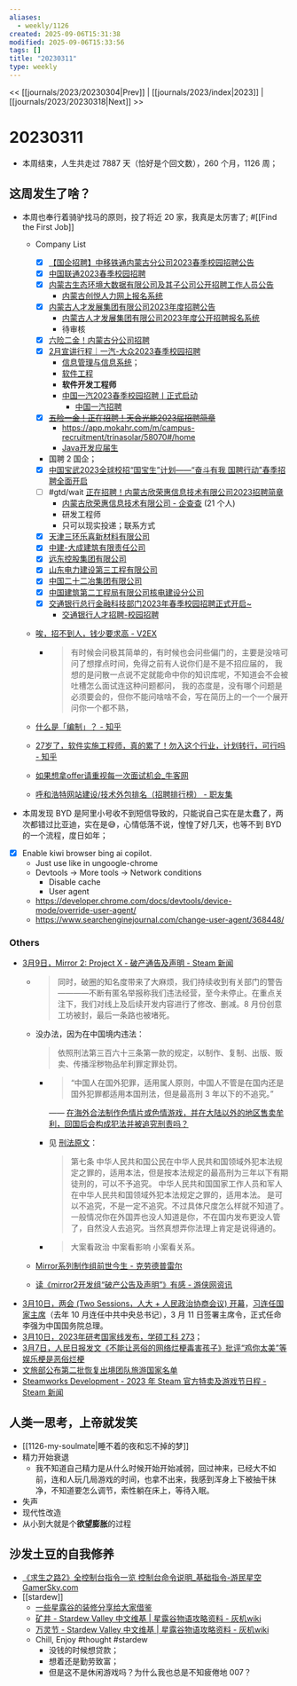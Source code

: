 ```yaml
---
aliases:
  - weekly/1126
created: 2025-09-06T15:31:38
modified: 2025-09-06T15:33:56
tags: []
title: "20230311"
type: weekly
---
```


<< [[journals/2023/20230304|Prev]] | [[journals/2023/index|2023]] | [[journals/2023/20230318|Next]] >>

# 20230311


- 本周结束，人生共走过 7887 天（恰好是个回文数），260 个月，1126 周；

## 这周发生了啥？

- 本周也奉行着骑驴找马的原则，投了将近 20 家，我真是太厉害了; #[[Find the First Job]]
  - Company List
    - [x] [【国企招聘】中移铁通内蒙古分公司2023春季校园招聘公告](https://mp.weixin.qq.com/s/Dxs8e19GHYJ1yVzxCZDi7g)
    - [x] [中国联通2023春季校园招聘](https://chinaunicom.zhaopin.com/com.html)
    - [x] [内蒙古生态环境大数据有限公司及其子公司公开招聘工作人员公告](https://mp.weixin.qq.com/s/ZbffGryGVJALAxg6y6vtgg)
      - [内蒙古创悦人力网上报名系统](http://exam.nmcyrl.com/my)
    - [x] [内蒙古人才发展集团有限公司2023年度招聘公告](https://mp.weixin.qq.com/s/5N51cijdfxmYInh1SddYZg)
      - [内蒙古人才发展集团有限公司2023年度公开招聘报名系统](http://bm.nmgksw.com/NMGRCFZJT2023/WebPages/UserSendAudit.aspx)
      - 待审核
    - [x] [六险二金！内蒙古分公司招聘](https://mp.weixin.qq.com/s/1A1A3Caw8Lt4d2lN-fpExQ)
    - [x] [2月宣讲行程｜一汽-大众2023春季校园招聘](https://mp.weixin.qq.com/s/LLc-xf_MeCsSQijlfSnrGA)
      - [信息管理与信息系统](https://faw-zhaopin.hotjob.cn/SU603374380dcad4635b836531/pb/posDetail.html?postId=634fd2db0dcad415540608df&postType=campus)；
      - [软件工程](https://faw-zhaopin.hotjob.cn/SU603374380dcad4635b836531/pb/posDetail.html?postId=634fd2db2f9d24539d00b7e4&postType=campus)
      - **软件开发工程师**
      - [中国一汽2023春季校园招聘丨正式启动](https://mp.weixin.qq.com/s/RmdlYCfCQLcoGAN1firBMw)
        - [中国一汽招聘](https://faw-zhaopin.hotjob.cn/)
    - [x] ~~[五险一金！正在招聘！天合光能2023届招聘简章](https://mp.weixin.qq.com/s/FfGeRZgTo7GwRcRmp7_OHg)~~
      - https://app.mokahr.com/m/campus-recruitment/trinasolar/58070#/home
      - [Java开发应届生](https://app.mokahr.com/campus-recruitment/trinasolar/58070#/job/46198971-1066-4cfa-b70d-a342501b0133)
    - 国聘 2 国企；
    - [x] [中国宝武2023全球校招“国宝生”计划——“奋斗有我 国聘行动”春季招聘全面开启](https://mp.weixin.qq.com/s?srcid=0307HbYL0IkoZfhl86lTIb0d&scene=23&sharer_sharetime=1678174725251&mid=2247617233&sharer_shareid=476f959d7bbea03dedb21732b2a9911f&sn=66d327a4564f95f0c4abd8167238d55e&idx=3&__biz=MzU4MzQ2NzUxMw%3D%3D&chksm=fdabe247cadc6b51ffe752ad2fd5be96d69977c3439b4d43a253dc70efe9ad5627f8aaa29a23&mpshare=1#rd)
    - [ ] #gtd/wait [正在招聘！内蒙古欣荣惠信息技术有限公司2023招聘简章](https://mp.weixin.qq.com/s/DAb15geEO6ePG1Xfn6Db6g)
      - [内蒙古欣荣惠信息技术有限公司 - 企查查](https://www.qcc.com/firm/c5fd77c4ae6c00dd83e395a20d4ef2d9.html) (21 个人)
      - 研发工程师
      - 只可以现实投递；联系方式
    - [x] [天津三环乐喜新材料有限公司](https://imu.nmbys.cn/teachin/view/id/9208)
    - [x] [中建-大成建筑有限责任公司](https://imu.nmbys.cn/teachin/view/id/9154)
    - [x] [远东控股集团有限公司](https://imu.nmbys.cn/teachin/view/id/9335)
    - [x] [山东电力建设第三工程有限公司](https://imu.nmbys.cn/teachin/view/id/9070)
    - [x] [中国二十二冶集团有限公司](https://imu.nmbys.cn/teachin/view/id/9294)
    - [x] [中国建筑第二工程局有限公司核电建设分公司](https://imu.nmbys.cn/teachin/view/id/9245)
    - [x] [交通银行总行金融科技部门2023年春季校园招聘正式开启~](https://mp.weixin.qq.com/s/5yHcQmnZ_CxBEU9IQ_xD3w)
      - [交通银行人才招聘-校园招聘](https://job.bankcomm.com/queryPosition.do)
  - [唉，招不到人，钱少要求高 - V2EX](https://www.v2ex.com/t/920862)
    - > 有时候会问极其简单的，有时候也会问些偏门的，主要是没啥可问了想撑点时间，免得之前有人说你们是不是不招应届的，
      我想的是问散一点说不定就能命中你的知识库呢，不知道会不会被吐槽怎么面试连这种问题都问，
      我的态度是，没有哪个问题是必须要会的，但你不能问啥啥不会，写在简历上的一个一个展开问你一个都不熟，

  - [什么是「编制」？ - 知乎](https://www.zhihu.com/question/20476176)
  - [27岁了，软件实施工程师，真的累了！勿入这个行业，计划转行，可行吗 - 知乎](https://zhuanlan.zhihu.com/p/27675196)
  - [如果想拿offer请重视每一次面试机会_牛客网](https://www.nowcoder.com/feed/main/detail/8eabc88feb2b445387ebfe2a7c1995cd)
  - [呼和浩特网站建设/技术外包排名（招聘排行榜） - 职友集](https://www.jobui.com/rank/company/view/huhehaote/wangzhanjianshe/)
- 本周发现 BYD 是阿里小号收不到短信导致的，只能说自己实在是太蠢了，两次都错过比亚迪，实在是😅，心情低落不说，惶惶了好几天，也等不到 BYD 的一个流程，度日如年；
- [x] Enable kiwi browser bing ai copilot.
  - Just use like in ungoogle-chrome
  - Devtools -> More tools -> Network conditions
    - Disable cache
    - User agent
  - https://developer.chrome.com/docs/devtools/device-mode/override-user-agent/
  - https://www.searchenginejournal.com/change-user-agent/368448/

### Others

- [3月9日，Mirror 2: Project X - 破产通告及声明 - Steam 新闻](https://store.steampowered.com/news/app/1832640/view/3678916525458192957?l=schinese)
  - > 同时，破圈的知名度带来了大麻烦，我们持续收到有关部门的警告————不断有匿名举报称我们违法经营，至今未停止。在重点关注下，我们对线上及后续开发内容进行了修改、删减。8 月份创意工坊被封，最后一条路也被堵死。
  - 没办法，因为在中国境内违法：

      > 依照刑法第三百六十三条第一款的规定，以制作、复制、出版、贩卖、传播淫秽物品牟利罪定罪处罚。

    - > “中国人在国外犯罪，适用属人原则，中国人不管是在国内还是国外犯罪都适用本国刑法，但是最高刑 3 年以下的不追究。”

      —— [在海外合法制作色情片或色情游戏，并在大陆以外的地区售卖牟利，回国后会构成犯法并被追究刑责吗？](https://www.reddit.com/r/China_irl/comments/tbiitn/%E5%9C%A8%E6%B5%B7%E5%A4%96%E5%90%88%E6%B3%95%E5%88%B6%E4%BD%9C%E8%89%B2%E6%83%85%E7%89%87%E6%88%96%E8%89%B2%E6%83%85%E6%B8%B8%E6%88%8F%E5%B9%B6%E5%9C%A8%E5%A4%A7%E9%99%86%E4%BB%A5%E5%A4%96%E7%9A%84%E5%9C%B0%E5%8C%BA%E5%94%AE%E5%8D%96%E7%89%9F%E5%88%A9%E5%9B%9E%E5%9B%BD%E5%90%8E%E4%BC%9A%E6%9E%84%E6%88%90%E7%8A%AF%E6%B3%95%E5%B9%B6%E8%A2%AB%E8%BF%BD%E7%A9%B6%E5%88%91%E8%B4%A3%E5%90%97/)

    - 见 [刑法原文](http://gongbao.court.gov.cn/Details/f8e30d0689b23f57bfc782d21035c3.html?sw=%E4%B8%AD%E5%8D%8E%E4%BA%BA%E6%B0%91%E5%85%B1%E5%92%8C%E5%9B%BD%E5%88%91%E6%B3%95)：

        > 第七条 中华人民共和国公民在中华人民共和国领域外犯本法规定之罪的，适用本法，但是按本法规定的最高刑为三年以下有期徒刑的，可以不予追究。
      中华人民共和国国家工作人员和军人在中华人民共和国领域外犯本法规定之罪的，适用本法。
      是可以不追究，不是一定不追究。不过具体尺度怎么样就不知道了。
      一般情况你在外国弄也没人知道是你，不在国内发布更没人管了，自然没人去追究。当然真想弄你法理上肯定是说得通的。

    - > 大案看政治 中案看影响 小案看关系。
  - [Mirror系列制作组前世今生 - 克劳德普雷尔](https://api.xiaoheihe.cn/v3/bbs/app/api/web/share?link_id=101142320)
  - [读《mirror2开发组“破产公告及声明”》有感 - 游侠网资讯](https://api.xiaoheihe.cn/v3/bbs/app/api/web/share?link_id=101149016)
- [3月10日，两会 (Two Sessions，人大 + 人民政治协商会议) 开幕](https://twitter.com/abcchinese/status/1634019903710658560)，[习连任国家主席](https://twitter.com/nytchinese/status/1634099564809519107)（去年 10 月连任中共中央总书记），3 月 11 日签署主席令，正式任命李强为中国国务院总理。
- [3月10日，2023年研考国家线发布，学硕工科 273](https://www.thepaper.cn/newsDetail_forward_22198183)；
- [3月7日，人民日报发文《不能让恶俗的网络烂梗毒害孩子》批评“鸡你太美”等娱乐梗是恶俗烂梗](https://chinadigitaltimes.net/chinese/693601.html)
- [文旅部公布第二批恢复出境团队旅游国家名单](https://www.jiemian.com/article/9048377.html)
- [Steamworks Development - 2023 年 Steam 官方特卖及游戏节日程 - Steam 新闻](https://store.steampowered.com/news/group/4145017/view/3645136358931000680?l=schinese)

## 人类一思考，上帝就发笑

- [[1126-my-soulmate|睡不着的夜和忘不掉的梦]]
- 精力开始衰退
  - 我不知道自己精力是从什么时候开始开始减弱，回过神来，已经大不如前，连和人玩几局游戏的时间，也拿不出来，我感到浑身上下被抽干抹净，不知道要怎么调节，索性躺在床上，等待入眠。
- 失声
- 现代性改造
- 从小到大就是个**欲望膨胀**的过程

## 沙发土豆的自我修养

- [《求生之路2》全控制台指令一览 控制台命令说明_基础指令-游民星空 GamerSky.com](https://www.gamersky.com/handbook/201707/925899.shtml)
- [[stardew]]
  - [一些星露谷的装修分享给大家借鉴](https://api.xiaoheihe.cn/v3/bbs/app/api/web/share?link_id=100974438)
  - [矿井 - Stardew Valley 中文维基 | 星露谷物语攻略资料 - 灰机wiki](https://xinglugu.huijiwiki.com/wiki/%E7%9F%BF%E4%BA%95)
  - [万灵节 - Stardew Valley 中文维基 | 星露谷物语攻略资料 - 灰机wiki](https://xinglugu.huijiwiki.com/wiki/%E4%B8%87%E7%81%B5%E8%8A%82)
  - Chill, Enjoy #thought #stardew
    - 没钱的时候想贷款；
    - 想着还是勤劳致富；
    - 但是这不是休闲游戏吗？为什么我也总是不知疲倦地 007？
